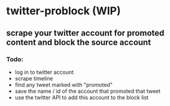 # twitter-problock (WIP)

## scrape your twitter account for promoted content and block the source account

### Todo:

* log in to twitter account
* scrape timeline
* find any tweet marked with "promoted"
* save the name / id of the account that promoted that tweet
* use the twitter API to add this account to the block list
